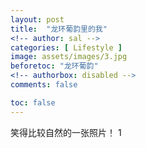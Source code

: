 ```yaml
---
layout: post
title:  "龙环葡韵里的我"
<!-- author: sal -->
categories: [ Lifestyle ]
image: assets/images/3.jpg
beforetoc: "龙环葡韵"
<!-- authorbox: disabled -->
comments: false

toc: false
---
```

  
笑得比较自然的一张照片！
1
